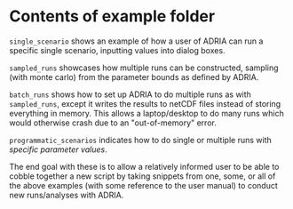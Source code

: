 # Contents of example folder

`single_scenario` shows an example of how a user of ADRIA can run a 
specific single scenario, inputting values into dialog boxes.

`sampled_runs` showcases how multiple runs can be constructed, sampling 
(with monte carlo) from the parameter bounds as defined by ADRIA.

`batch_runs` shows how to set up ADRIA to do multiple runs as with 
`sampled_runs`, except it writes the results to netCDF files instead of 
storing everything in memory. This allows a laptop/desktop to do many runs 
which would otherwise crash due to an "out-of-memory" error.

`programmatic_scenarios` indicates how to do single or multiple runs with 
*specific parameter values*.

The end goal with these is to allow a relatively informed user to be able 
to cobble together a new script by taking snippets from one, some, or all 
of the above examples (with some reference to the user manual) to conduct 
new runs/analyses with ADRIA.
